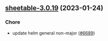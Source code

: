 

## [sheetable-3.0.19](https://github.com/truecharts/charts/compare/sheetable-3.0.18...sheetable-3.0.19) (2023-01-24)

### Chore

- update helm general non-major ([#6689](https://github.com/truecharts/charts/issues/6689))
  
  